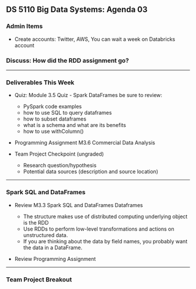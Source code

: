 ## DS 5110 Big Data Systems: Agenda 03

### Admin Items

- Create accounts: Twitter, AWS, 
  You can wait a week on Databricks account

### Discuss: How did the RDD assignment go?

---

### Deliverables This Week

- Quiz: Module 3.5 Quiz - Spark DataFrames
  be sure to review:  
  - PySpark code examples  
  - how to use SQL to query dataframes
  - how to subset dataframes
  - what is a schema and what are its benefits
  - how to use withColumn()

- Programming Assignment M3.6 Commercial Data Analysis

- Team Project Checkpoint (ungraded)
  - Research question/hypothesis
  - Potential data sources (description and source location)

---

### Spark SQL and DataFrames

- Review M3.3 Spark SQL and DataFrames
  Dataframes
  - The structure makes use of distributed computing
     underlying object is the RDD
  - Use RDDs to perform low-level transformations and actions on unstructured data.
  - If you are thinking about the data by field names, you probably want the data in a DataFrame.

- Review Programming Assignment

--- 

### Team Project Breakout
